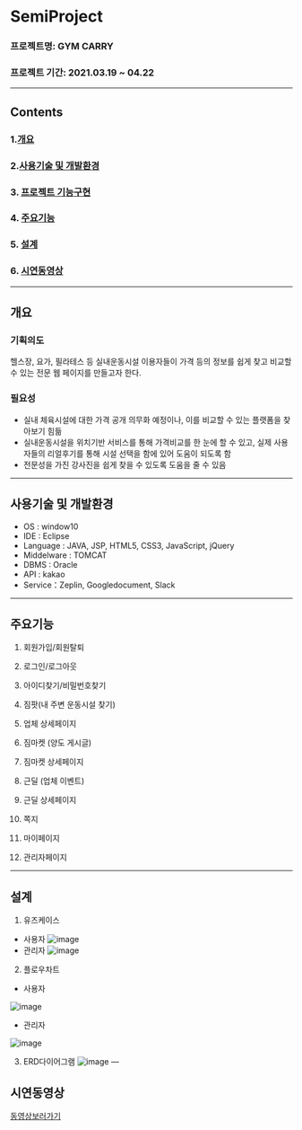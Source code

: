 # SemiProject
### 프로젝트명: GYM CARRY
### 프로젝트 기간: 2021.03.19 ~ 04.22
---
## Contents
### 1.[개요](#개요) 
### 2.[사용기술 및 개발환경](#사용기술-및-개발환경)
### 3. [프로젝트 기능구현](#프로젝트-기능구현)
### 4. [주요기능](#주요기능)
### 5. [설계](#설계)
### 6. [시연동영상](#시연동영상)
---
## 개요
### 기획의도
헬스장, 요가, 필라테스 등 실내운동시설 이용자들이
가격 등의 정보를 쉽게 찾고 비교할 수 있는 전문 웹 페이지를 만들고자 한다.
### 필요성
* 실내 체육시설에 대한 가격 공개 의무화 예정이나, 이를 비교할 수 있는 플랫폼을 찾아보기 힘듦
* 실내운동시설을 위치기반 서비스를 통해 가격비교를 한 눈에 할 수 있고, 실제 사용자들의 리얼후기를 통해 시설 선택을 함에 있어 도움이 되도록 함
* 전문성을 가진 강사진을 쉽게 찾을 수 있도록 도움을 줄 수 있음
---
## 사용기술 및 개발환경
* OS : window10
* IDE : Eclipse
* Language : JAVA, JSP, HTML5, CSS3, JavaScript, jQuery
* Middelware : TOMCAT
* DBMS : Oracle
* API : kakao
* Service：Zeplin, Googledocument, Slack

---
## 주요기능
1. 회원가입/회원탈퇴

2. 로그인/로그아웃

3. 아이디찾기/비밀번호찾기

4. 짐팟(내 주변 운동시설 찾기)

5. 업체 상세페이지

6. 짐마켓 (양도 게시글)

7. 짐마켓 상세페이지

8. 근딜 (업체 이벤트)

9. 근딜 상세페이지

10. 쪽지

11. 마이페이지

12. 관리자페이지
---
## 설계
1. 유즈케이스
  + 사용자
  ![image](https://user-images.githubusercontent.com/82187403/118356213-13bd2800-b5af-11eb-928a-ea73c1b906b2.png)
  + 관리자 
  ![image](https://user-images.githubusercontent.com/82187403/118356216-1b7ccc80-b5af-11eb-8d65-0d796cf177e7.png)

2. 플로우차트
  + 사용자
  
  ![image](https://user-images.githubusercontent.com/82187403/118356221-1f105380-b5af-11eb-8fe0-6c8b632c4ebf.png)
  + 관리자

  ![image](https://user-images.githubusercontent.com/82187403/118356224-22a3da80-b5af-11eb-8bc5-549f4355abdf.png)

3. ERD다이어그램
  ![image](https://user-images.githubusercontent.com/82187403/118356169-eb352e00-b5ae-11eb-95f8-cad4461f2ce6.png)
—
## 시연동영상
[동영상보러가기](https://drive.google.com/file/d/1ALsh9BqNvQlHkBbZoXKslN-ccia-E9bD/view?usp=sharing)

